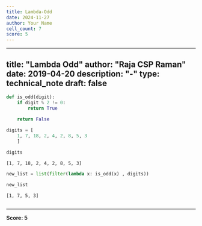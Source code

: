 ```yaml
---
title: Lambda-Odd
date: 2024-11-27
author: Your Name
cell_count: 7
score: 5
---
```


---
title: "Lambda Odd"
author: "Raja CSP Raman"
date: 2019-04-20
description: "-"
type: technical_note
draft: false
---

```python
def is_odd(digit):
    if digit % 2 != 0:
        return True
    
    return False 
```


```python
digits = [
    1, 7, 18, 2, 4, 2, 8, 5, 3
    ]
```


```python
digits
```




    [1, 7, 18, 2, 4, 2, 8, 5, 3]




```python
new_list = list(filter(lambda x: is_odd(x) , digits))
```


```python
new_list
```




    [1, 7, 5, 3]




```python

```


---
**Score: 5**